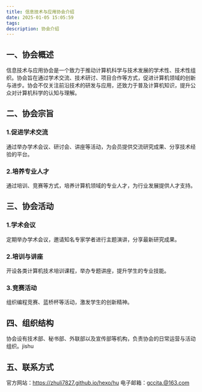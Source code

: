 ```yaml
---
title: 信息技术与应用协会介绍
date: 2025-01-05 15:05:59
tags:
description: 协会介绍
---
```


## 一、协会概述
  信息技术与应用协会是一个致力于推动计算机科学与技术发展的学术性、技术性组织。协会旨在通过学术交流、技术研讨、项目合作等方式，促进计算机领域的创新与进步。协会不仅关注前沿技术的研发与应用，还致力于普及计算机知识，提升公众对计算机科学的认知与理解。

## 二、协会宗旨
  ### 1.促进学术交流
  通过举办学术会议、研讨会、讲座等活动，为会员提供交流研究成果、分享技术经验的平台。
  ### 2.培养专业人才
  通过培训、竞赛等方式，培养计算机领域的专业人才，为行业发展提供人才支持。

## 三、协会活动
  ### 1.学术会议
  定期举办学术会议，邀请知名专家学者进行主题演讲，分享最新研究成果。
  ### 2.培训与讲座
  开设各类计算机技术培训课程，举办专题讲座，提升学生的专业技能。
  ### 3.竞赛活动
  组织编程竞赛、蓝桥杯等活动，激发学生的创新精神。
  
## 四、组织结构
  协会设有技术部、秘书部、外联部以及宣传部等机构，负责协会的日常运营与活动组织。jishu

## 五、联系方式
  官方网站：https://zhuli7827.github.io/hexo/hu
  电子邮箱：gccita.@163.com